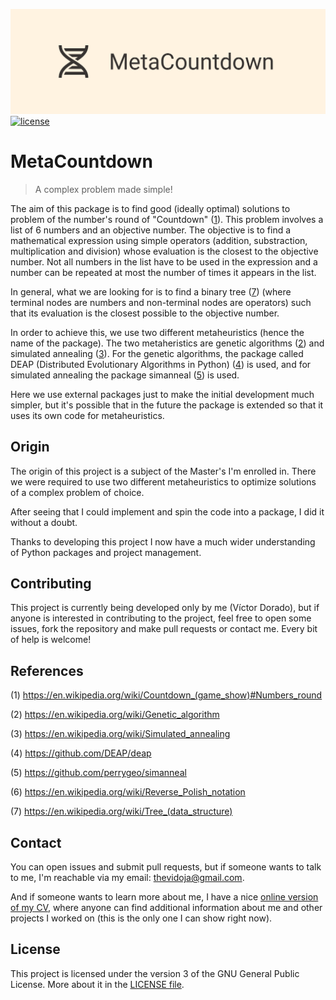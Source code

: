 ![MetaCountdown's logo](./docs/twitter_header_photo_1.png)
[![license](https://img.shields.io/github/license/vicdoja/MetaCountdown)](https://github.com/vicdoja/MetaCountdown/blob/main/LICENSE)

# MetaCountdown
> A complex problem made simple!

The aim of this package is to find good (ideally optimal) solutions to problem of the number's round of "Countdown" ([1]). This problem involves a list of 6 numbers and an objective number. The objective is to find a mathematical expression using simple operators (addition, substraction, multiplication and division) whose evaluation is the closest to the objective number. Not all numbers in the list have to be used in the expression and a number can be repeated at most the number of times it appears in the list.

In general, what we are looking for is to find a binary tree ([7]) (where terminal nodes are numbers and non-terminal nodes are operators) such that its evaluation is the closest possible to the objective number.

In order to achieve this, we use two different metaheuristics (hence the name of the package). The two metaheristics are genetic algorithms ([2]) and simulated annealing ([3]). For the genetic algorithms, the package called DEAP (Distributed Evolutionary Algorithms in Python) ([4]) is used, and for simulated annealing the package simanneal ([5]) is used. 

Here we use external packages just to make the initial development much simpler, but it's possible that in the future the package is extended so that it uses its own code for metaheuristics.

## Origin

The origin of this project is a subject of the Master's I'm enrolled in. There we were required to use two different metaheuristics to optimize solutions of a complex problem of choice.

After seeing that I could implement and spin the code into a package, I did it without a doubt.

Thanks to developing this project I now have a much wider understanding of Python packages and project management.

## Contributing

This project is currently being developed only by me (Víctor Dorado), but if anyone is interested in contributing to the project, feel free to open some issues, fork the repository and make pull requests or contact me. Every bit of help is welcome!

## References

(1) https://en.wikipedia.org/wiki/Countdown_(game_show)#Numbers_round

(2) https://en.wikipedia.org/wiki/Genetic_algorithm

(3) https://en.wikipedia.org/wiki/Simulated_annealing

(4) https://github.com/DEAP/deap

(5) https://github.com/perrygeo/simanneal

(6) https://en.wikipedia.org/wiki/Reverse_Polish_notation

(7) https://en.wikipedia.org/wiki/Tree_(data_structure)



[1]: https://en.wikipedia.org/wiki/Countdown_(game_show)#Numbers_round

[2]: https://en.wikipedia.org/wiki/Genetic_algorithm

[3]: https://en.wikipedia.org/wiki/Simulated_annealing

[4]: https://github.com/DEAP/deap

[5]: https://github.com/perrygeo/simanneal

[6]: https://en.wikipedia.org/wiki/Reverse_Polish_notation

[7]: https://en.wikipedia.org/wiki/Tree_(data_structure)

## Contact

You can open issues and submit pull requests, but if someone wants to talk to me, I'm reachable via my email: thevidoja@gmail.com.

And if someone wants to learn more about me, I have a nice [online version of my CV](https://vicdoja.github.io/), where anyone can find additional information about me and other projects I worked on (this is the only one I can show right now).

## License

This project is licensed under the version 3 of the GNU General Public License. More about it in the [LICENSE file](https://github.com/vicdoja/MetaCountdown/blob/main/LICENSE).
